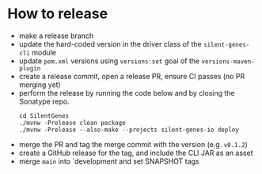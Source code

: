 # How to release

- make a release branch
- update the hard-coded version in the driver class of the `silent-genes-cli` module
- update `pom.xml` versions using `versions:set` goal of the `versions-maven-plugin`
- create a release commit, open a release PR, ensure CI passes (no PR merging yet)
- perform the release by running the code below and by closing the Sonatype repo.
  ```shell
  cd SilentGenes
  ./mvnw -Prelease clean package
  ./mvnw -Prelease --also-make --projects silent-genes-io deploy 
  ```
- merge the PR and tag the merge commit with the version (e.g. `v0.1.2`)
- create a GitHub release for the tag, and include the CLI JAR as an asset
- merge `main` into `development and set SNAPSHOT tags
